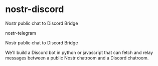 # nostr-discord
Nostr public chat to Discord Bridge

nostr-telegram

Nostr public chat to Discord Bridge

We'll build a Discord bot in python or javascript that can fetch and relay messages between a public Nostr chatroom and a Discord chatroom.
